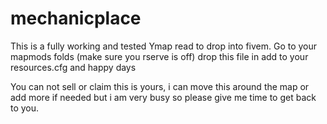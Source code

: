 # mechanicplace

This is a fully working and tested Ymap read to drop into fivem. Go to your mapmods folds (make sure you rserve is off) drop this file in add to your
resources.cfg and happy days

You can not sell or claim this is yours, i can move this around the map or add more if needed but i am very busy so please give me time to get back to you.
